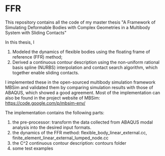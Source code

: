 FFR
===
This repository contains all the code of my master thesis "A Framework of Simulating Deformable Bodies with Complex Geometries in a Multibody System with Sliding Contacts"

In this thesis, I 
  1. Modeled the dynamics of flexible bodies using the floating frame of reference (FFR) method; 
  2. Derived a continuous contour description using the non-uniform rational basis spline (NURBS) interpolation and     contact search algorithm, which together enable sliding contacts.

I implemented these in the open-sourced multibody simulation framework MBSim and validated them by comparing simulation results with those of ABAQUS, which showed a good agreement. Most of the implementation can also be found in the project website of MBSim: https://code.google.com/p/mbsim-env/

The implementation contains the following parts:
  1. the pre-processor: transform the data collected from ABAQUS modal analysis into the desired input formats.
  2. the dynamics of the FFR method: flexible_body_linear_external.cc, finite_element_linear_external_lumped_node.cc
  3. the C^2 continuous contour description: contours folder
  4. some test examples

